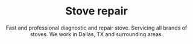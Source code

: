 ---
layout: index
keyword: Stove repair
title: Stove repair
subtitle: "Fast and professional diagnostic and repair stove. Servicing all brands of stoves. We work in Dallas, TX and surrounding areas."
---